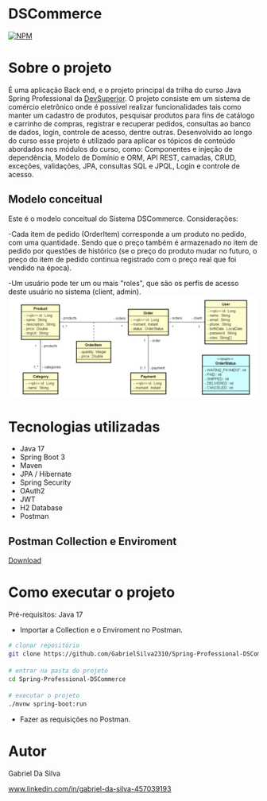 # DSCommerce 
[![NPM](https://img.shields.io/npm/l/react)](https://github.com/GabrielSilva2310/Spring-Professional-DSCommerce/blob/main/LICENSE) 

# Sobre o projeto
É uma aplicação Back end, e o projeto principal da trilha do curso Java Spring Professional da [DevSuperior](https://devsuperior.com.br "Site da DevSuperior").
O projeto consiste em um sistema de comércio eletrônico onde é possível realizar funcionalidades tais como manter um
cadastro de produtos, pesquisar produtos para fins de catálogo e carrinho de compras, registrar
e recuperar pedidos, consultas ao banco de dados, login, controle de acesso, dentre outras.
Desenvolvido ao longo do curso esse projeto é utilizado para aplicar os tópicos de conteúdo abordados nos módulos do curso, como:
Componentes e injeção de dependência, Modelo de Domínio e ORM, API REST, camadas, CRUD, exceções, validações, JPA, consultas SQL e JPQL, 
Login e controle de acesso.


## Modelo conceitual
Este é o modelo conceitual do Sistema DSCommerce. Considerações:

-Cada item de pedido (OrderItem) corresponde a um produto no pedido, com uma 
 quantidade. Sendo que o preço também é armazenado no item de pedido por 
 questões de histórico (se o preço do produto mudar no futuro, o preço do item de 
 pedido continua registrado com o preço real que foi vendido na época).

-Um usuário pode ter um ou mais "roles", que são os perfis de acesso deste usuário 
 no sistema (client, admin).
![Modelo Conceitual](https://github.com/GabrielSilva2310/Assets/blob/main/Image%20DSCommerce/Domain%20Model.png)

# Tecnologias utilizadas
- Java 17
- Spring Boot 3
- Maven
- JPA / Hibernate
- Spring Security
- OAuth2
- JWT
- H2 Database
- Postman
## Postman Collection e Enviroment
[Download](https://github.com/GabrielSilva2310/Assets/tree/main/Postman%20Collections%20and%20Enviroments/DSCommerce)

# Como executar o projeto

Pré-requisitos: Java 17

- Importar a Collection e o Enviroment no Postman.

```bash
# clonar repositório
git clone https://github.com/GabrielSilva2310/Spring-Professional-DSCommerce.git

# entrar na pasta do projeto
cd Spring-Professional-DSCommerce

# executar o projeto
./mvnw spring-boot:run
```


- Fazer as requisições no Postman.

# Autor

Gabriel Da Silva 

www.linkedin.com/in/gabriel-da-silva-457039193
